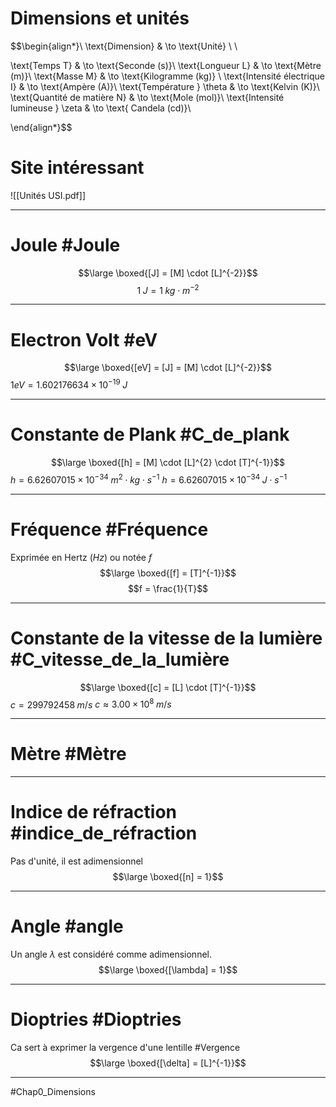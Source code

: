 # Dimensions et unités
$$\begin{align*}\\
\text{Dimension} & \to \text{Unité} \\ \\

\text{Temps T} & \to \text{Seconde (s)}\\
\text{Longueur L} & \to \text{Mètre (m)}\\
\text{Masse M} & \to \text{Kilogramme (kg)} \\
\text{Intensité électrique I}  & \to \text{Ampère (A)}\\
\text{Température } \theta & \to \text{Kelvin (K)}\\
\text{Quantité de matière N} & \to \text{Mole (mol)}\\
\text{Intensité lumineuse } \zeta & \to \text{ Candela (cd)}\\

\end{align*}$$
# Site intéressant 
![[Unités USI.pdf]]

___
# Joule #Joule  
$$\large \boxed{[J] = [M] \cdot [L]^{-2}}$$
$$ 1\;J = 1\;kg \cdot m^{-2}$$
___
# Electron Volt #eV
$$\large \boxed{[eV] = [J] = [M] \cdot [L]^{-2}}$$
$1eV = 1.602 176 634 \times 10^{−19}\;J$
___
# Constante de Plank #C_de_plank 
$$\large \boxed{[h] =  [M] \cdot [L]^{2} \cdot [T]^{-1}}$$
$h=  6.62607015 \times 10^{-34} \; m^{2} \cdot kg \cdot s^{-1}$
$h=  6.62607015 \times 10^{-34} \; J \cdot s^{-1}$
___
# Fréquence #Fréquence 
Exprimée en Hertz ($Hz$)  ou notée $f$
$$\large \boxed{[f] =   [T]^{-1}}$$
$$f = \frac{1}{T}$$
___
# Constante de la vitesse de la lumière #C_vitesse_de_la_lumière
$$\large \boxed{[c] =  [L] \cdot [T]^{-1}}$$
$c = 299 792 458 \; m/s$
$c \approx 3.00\times 10^{8}\;m /s$
___
# Mètre #Mètre 
___
# Indice de réfraction #indice_de_réfraction
Pas d'unité, il est adimensionnel 
$$\large \boxed{[n] =  1}$$
___
# Angle #angle 
Un angle $\lambda$ est considéré comme adimensionnel.
$$\large \boxed{[\lambda] =  1}$$
___
# Dioptries #Dioptries 
Ca sert à exprimer la vergence d'une lentille #Vergence 
$$\large \boxed{[\delta] = [L]^{-1}}$$
___
#Chap0_Dimensions